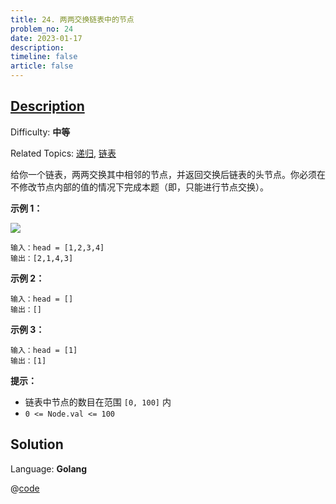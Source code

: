 ```yaml
---
title: 24. 两两交换链表中的节点
problem_no: 24
date: 2023-01-17
description: 
timeline: false
article: false
---
```


## [Description](https://leetcode.cn/problems/swap-nodes-in-pairs/)

Difficulty: **中等**

Related Topics: [递归](https://leetcode.cn/tag/recursion/), [链表](https://leetcode.cn/tag/linked-list/)


给你一个链表，两两交换其中相邻的节点，并返回交换后链表的头节点。你必须在不修改节点内部的值的情况下完成本题（即，只能进行节点交换）。

**示例 1：**

![](https://assets.leetcode.com/uploads/2020/10/03/swap_ex1.jpg)

```
输入：head = [1,2,3,4]
输出：[2,1,4,3]
```

**示例 2：**

```
输入：head = []
输出：[]
```

**示例 3：**

```
输入：head = [1]
输出：[1]
```

**提示：**

*   链表中节点的数目在范围 `[0, 100]` 内
*   `0 <= Node.val <= 100`


## Solution

Language: **Golang**

@[code](../../../algorithm/code/leet-code/24-main.go)
